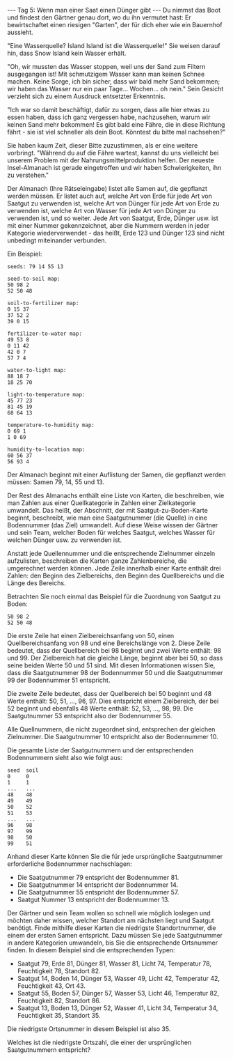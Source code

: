 --- Tag 5: Wenn man einer Saat einen Dünger gibt ---
Du nimmst das Boot und findest den Gärtner genau dort, wo du ihn vermutet hast: Er bewirtschaftet einen riesigen "Garten", der für dich eher wie ein Bauernhof
aussieht.

"Eine Wasserquelle? Island Island ist die Wasserquelle!" Sie weisen darauf hin, dass Snow Island kein Wasser erhält.

"Oh, wir mussten das Wasser stoppen, weil uns der Sand zum Filtern ausgegangen ist! Mit schmutzigem Wasser kann man keinen Schnee machen. Keine Sorge, ich bin
sicher, dass wir bald mehr Sand bekommen; wir haben das Wasser nur ein paar Tage... Wochen... oh nein." Sein Gesicht verzieht sich zu einem Ausdruck entsetzter
Erkenntnis.

"Ich war so damit beschäftigt, dafür zu sorgen, dass alle hier etwas zu essen haben, dass ich ganz vergessen habe, nachzusehen, warum wir keinen Sand mehr
bekommen! Es gibt bald eine Fähre, die in diese Richtung fährt - sie ist viel schneller als dein Boot. Könntest du bitte mal nachsehen?"

Sie haben kaum Zeit, dieser Bitte zuzustimmen, als er eine weitere vorbringt. "Während du auf die Fähre wartest, kannst du uns vielleicht bei unserem Problem
mit der Nahrungsmittelproduktion helfen. Der neueste Insel-Almanach ist gerade eingetroffen und wir haben Schwierigkeiten, ihn zu verstehen."

Der Almanach (Ihre Rätseleingabe) listet alle Samen auf, die gepflanzt werden müssen. Er listet auch auf, welche Art von Erde für jede Art von Saatgut zu
verwenden ist, welche Art von Dünger für jede Art von Erde zu verwenden ist, welche Art von Wasser für jede Art von Dünger zu verwenden ist, und so weiter. Jede
Art von Saatgut, Erde, Dünger usw. ist mit einer Nummer gekennzeichnet, aber die Nummern werden in jeder Kategorie wiederverwendet - das heißt, Erde 123 und
Dünger 123 sind nicht unbedingt miteinander verbunden.

Ein Beispiel:

```
seeds: 79 14 55 13

seed-to-soil map:
50 98 2
52 50 48

soil-to-fertilizer map:
0 15 37
37 52 2
39 0 15

fertilizer-to-water map:
49 53 8
0 11 42
42 0 7
57 7 4

water-to-light map:
88 18 7
18 25 70

light-to-temperature map:
45 77 23
81 45 19
68 64 13

temperature-to-humidity map:
0 69 1
1 0 69

humidity-to-location map:
60 56 37
56 93 4
```

Der Almanach beginnt mit einer Auflistung der Samen, die gepflanzt werden müssen: Samen 79, 14, 55 und 13.

Der Rest des Almanachs enthält eine Liste von Karten, die beschreiben, wie man Zahlen aus einer Quellkategorie in Zahlen einer Zielkategorie umwandelt. Das
heißt, der Abschnitt, der mit Saatgut-zu-Boden-Karte beginnt, beschreibt, wie man eine Saatgutnummer (die Quelle) in eine Bodennummer (das Ziel) umwandelt. Auf
diese Weise wissen der Gärtner und sein Team, welcher Boden für welches Saatgut, welches Wasser für welchen Dünger usw. zu verwenden ist.

Anstatt jede Quellennummer und die entsprechende Zielnummer einzeln aufzulisten, beschreiben die Karten ganze Zahlenbereiche, die umgerechnet werden können.
Jede Zeile innerhalb einer Karte enthält drei Zahlen: den Beginn des Zielbereichs, den Beginn des Quellbereichs und die Länge des Bereichs.

Betrachten Sie noch einmal das Beispiel für die Zuordnung von Saatgut zu Boden:

```
50 98 2
52 50 48
```

Die erste Zeile hat einen Zielbereichsanfang von 50, einen Quellbereichsanfang von 98 und eine Bereichslänge von 2. Diese Zeile bedeutet, dass der Quellbereich
bei 98 beginnt und zwei Werte enthält: 98 und 99. Der Zielbereich hat die gleiche Länge, beginnt aber bei 50, so dass seine beiden Werte 50 und 51 sind. Mit
diesen Informationen wissen Sie, dass die Saatgutnummer 98 der Bodennummer 50 und die Saatgutnummer 99 der Bodennummer 51 entspricht.

Die zweite Zeile bedeutet, dass der Quellbereich bei 50 beginnt und 48 Werte enthält: 50, 51, ..., 96, 97. Dies entspricht einem Zielbereich, der bei 52 beginnt
und ebenfalls 48 Werte enthält: 52, 53, ..., 98, 99. Die Saatgutnummer 53 entspricht also der Bodennummer 55.

Alle Quellnummern, die nicht zugeordnet sind, entsprechen der gleichen Zielnummer. Die Saatgutnummer 10 entspricht also der Bodennummer 10.

Die gesamte Liste der Saatgutnummern und der entsprechenden Bodennummern sieht also wie folgt aus:

```
seed  soil
0     0
1     1
...   ...
48    48
49    49
50    52
51    53
...   ...
96    98
97    99
98    50
99    51
```

Anhand dieser Karte können Sie die für jede ursprüngliche Saatgutnummer erforderliche Bodennummer nachschlagen:

- Die Saatgutnummer 79 entspricht der Bodennummer 81.
- Die Saatgutnummer 14 entspricht der Bodennummer 14.
- Die Saatgutnummer 55 entspricht der Bodennummer 57.
- Saatgut Nummer 13 entspricht der Bodennummer 13.

Der Gärtner und sein Team wollen so schnell wie möglich loslegen und möchten daher wissen, welcher Standort am nächsten liegt und Saatgut benötigt. Finde
mithilfe dieser Karten die niedrigste Standortnummer, die einem der ersten Samen entspricht. Dazu müssen Sie jede Saatgutnummer in andere Kategorien umwandeln,
bis Sie die entsprechende Ortsnummer finden. In diesem Beispiel sind die entsprechenden Typen:

- Saatgut 79, Erde 81, Dünger 81, Wasser 81, Licht 74, Temperatur 78, Feuchtigkeit 78, Standort 82.
- Saatgut 14, Boden 14, Dünger 53, Wasser 49, Licht 42, Temperatur 42, Feuchtigkeit 43, Ort 43.
- Saatgut 55, Boden 57, Dünger 57, Wasser 53, Licht 46, Temperatur 82, Feuchtigkeit 82, Standort 86.
- Saatgut 13, Boden 13, Dünger 52, Wasser 41, Licht 34, Temperatur 34, Feuchtigkeit 35, Standort 35.

Die niedrigste Ortsnummer in diesem Beispiel ist also 35.

Welches ist die niedrigste Ortszahl, die einer der ursprünglichen Saatgutnummern entspricht?
